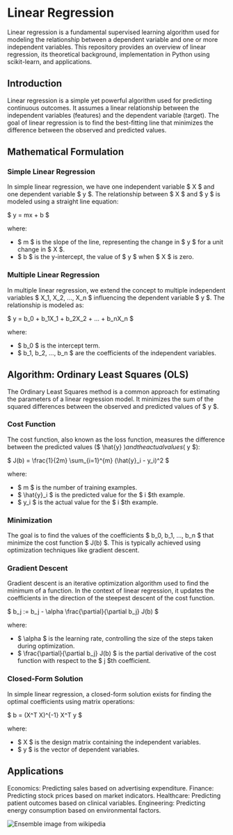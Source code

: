 # Linear Regression
Linear regression is a fundamental supervised learning algorithm used for modeling the relationship between a dependent variable and one or more independent variables. This repository provides an overview of linear regression, its theoretical background, implementation in Python using scikit-learn, and applications.


## Introduction
Linear regression is a simple yet powerful algorithm used for predicting continuous outcomes. It assumes a linear relationship between the independent variables (features) and the dependent variable (target). The goal of linear regression is to find the best-fitting line that minimizes the difference between the observed and predicted values.

## Mathematical Formulation

### Simple Linear Regression

In simple linear regression, we have one independent variable $ X $ and one dependent variable $ y $. The relationship between $ X $ and $ y $ is modeled using a straight line equation:

$ y = mx + b $

where:
- $ m $ is the slope of the line, representing the change in $ y $ for a unit change in $ X $.
- $ b $ is the y-intercept, the value of $ y $ when $ X $ is zero.

### Multiple Linear Regression

In multiple linear regression, we extend the concept to multiple independent variables $ X_1, X_2, ..., X_n $ influencing the dependent variable $ y $. The relationship is modeled as:

$ y = b_0 + b_1X_1 + b_2X_2 + ... + b_nX_n $

where:
- $ b_0 $ is the intercept term.
- $ b_1, b_2, ..., b_n $ are the coefficients of the independent variables.

## Algorithm: Ordinary Least Squares (OLS)

The Ordinary Least Squares method is a common approach for estimating the parameters of a linear regression model. It minimizes the sum of the squared differences between the observed and predicted values of $ y $.

### Cost Function

The cost function, also known as the loss function, measures the difference between the predicted values ($ \hat{y} $) and the actual values ($ y $):

$ J(b) = \frac{1}{2m} \sum_{i=1}^{m} (\hat{y}_i - y_i)^2 $

where:
- $ m $ is the number of training examples.
- $ \hat{y}_i $ is the predicted value for the $ i $th example.
- $ y_i $ is the actual value for the $ i $th example.

### Minimization

The goal is to find the values of the coefficients $ b_0, b_1, ..., b_n $ that minimize the cost function $ J(b) $. This is typically achieved using optimization techniques like gradient descent.

### Gradient Descent

Gradient descent is an iterative optimization algorithm used to find the minimum of a function. In the context of linear regression, it updates the coefficients in the direction of the steepest descent of the cost function.

$ b_j := b_j - \alpha \frac{\partial}{\partial b_j} J(b) $

where:
- $ \alpha $ is the learning rate, controlling the size of the steps taken during optimization.
- $ \frac{\partial}{\partial b_j} J(b) $ is the partial derivative of the cost function with respect to the $ j $th coefficient.

### Closed-Form Solution

In simple linear regression, a closed-form solution exists for finding the optimal coefficients using matrix operations:

$ b = (X^T X)^{-1} X^T y $

where:
- $ X $ is the design matrix containing the independent variables.
- $ y $ is the vector of dependent variables.



## Applications
Economics: Predicting sales based on advertising expenditure.
Finance: Predicting stock prices based on market indicators.
Healthcare: Predicting patient outcomes based on clinical variables.
Engineering: Predicting energy consumption based on environmental factors.

![Ensemble](https://upload.wikimedia.org/wikipedia/commons/b/b5/Ensemble_Boosting.svg) 
image from wikipedia